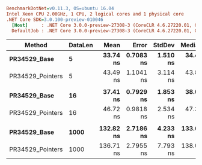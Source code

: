 ``` ini

BenchmarkDotNet=v0.11.3, OS=ubuntu 16.04
Intel Xeon CPU 2.00GHz, 1 CPU, 2 logical cores and 1 physical core
.NET Core SDK=3.0.100-preview-010046
  [Host]     : .NET Core 3.0.0-preview-27308-3 (CoreCLR 4.6.27220.01, CoreFX 4.7.19.5401), 64bit RyuJIT
  DefaultJob : .NET Core 3.0.0-preview-27308-3 (CoreCLR 4.6.27220.01, CoreFX 4.7.19.5401), 64bit RyuJIT


```
|           Method | DataLen |      Mean |     Error |   StdDev |    Median | Ratio | RatioSD |
|----------------- |-------- |----------:|----------:|---------:|----------:|------:|--------:|
|     **PR34529_Base** |       **5** |  **33.74 ns** | **0.7083 ns** | **1.510 ns** |  **34.47 ns** |  **1.00** |    **0.00** |
| PR34529_Pointers |       5 |  43.49 ns | 1.1041 ns | 3.114 ns |  43.84 ns |  1.32 |    0.11 |
|                  |         |           |           |          |           |       |         |
|     **PR34529_Base** |      **16** |  **37.41 ns** | **0.7929 ns** | **1.853 ns** |  **38.04 ns** |  **1.00** |    **0.00** |
| PR34529_Pointers |      16 |  46.72 ns | 0.9818 ns | 2.534 ns |  47.37 ns |  1.26 |    0.08 |
|                  |         |           |           |          |           |       |         |
|     **PR34529_Base** |    **1000** | **132.82 ns** | **2.7186 ns** | **4.233 ns** | **133.65 ns** |  **1.00** |    **0.00** |
| PR34529_Pointers |    1000 | 136.71 ns | 2.7955 ns | 7.793 ns | 138.00 ns |  1.04 |    0.07 |
